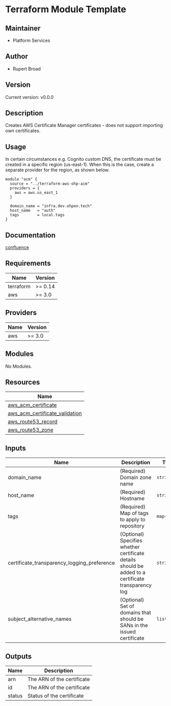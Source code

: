 # Terraform Module Template

## Maintainer

* Platform Services

## Author

* Rupert Broad

## Version

Current version: v0.0.0

## Description

Creates AWS Certificate Manager certificates - does not support importing own certificates.

## Usage

In certain circumstances e.g. Cognito custom DNS, the certificate must be created in a specific region (us-east-1). When this is the case, create a separate provider for the region, as shown below.

```(terraform)
module "acm" {
  source = "../terraform-aws-ohp-acm"
  providers = {
    aws = aws.us_east_1
  }

  domain_name = "infra.dev.ohpen.tech"
  host_name   = "auth"
  tags        = local.tags
}
```

## Documentation

[confluence](https://ohpendev.atlassian.net/wiki/spaces/CCE/pages/2062320795/Terraform+Modules)

## Requirements

| Name | Version |
|------|---------|
| terraform | >= 0.14 |
| aws | >= 3.0 |

## Providers

| Name | Version |
|------|---------|
| aws | >= 3.0 |

## Modules

No Modules.

## Resources

| Name |
|------|
| [aws_acm_certificate](https://registry.terraform.io/providers/hashicorp/aws/latest/docs/resources/acm_certificate) |
| [aws_acm_certificate_validation](https://registry.terraform.io/providers/hashicorp/aws/latest/docs/resources/acm_certificate_validation) |
| [aws_route53_record](https://registry.terraform.io/providers/hashicorp/aws/latest/docs/resources/route53_record) |
| [aws_route53_zone](https://registry.terraform.io/providers/hashicorp/aws/latest/docs/data-sources/route53_zone) |

## Inputs

| Name | Description | Type | Default | Required |
|------|-------------|------|---------|:--------:|
| domain\_name | (Required) Domain zone name | `string` | n/a | yes |
| host\_name | (Required) Hostname | `string` | n/a | yes |
| tags | (Required) Map of tags to apply to repository | `map(any)` | n/a | yes |
| certificate\_transparency\_logging\_preference | (Optional) Specifies whether certificate details should be added to a certificate transparency log | `string` | `null` | no |
| subject\_alternative\_names | (Optional) Set of domains that should be SANs in the issued certificate | `list(any)` | `[]` | no |

## Outputs

| Name | Description |
|------|-------------|
| arn | The ARN of the certificate |
| id | The ARN of the certificate |
| status | Status of the certificate |

